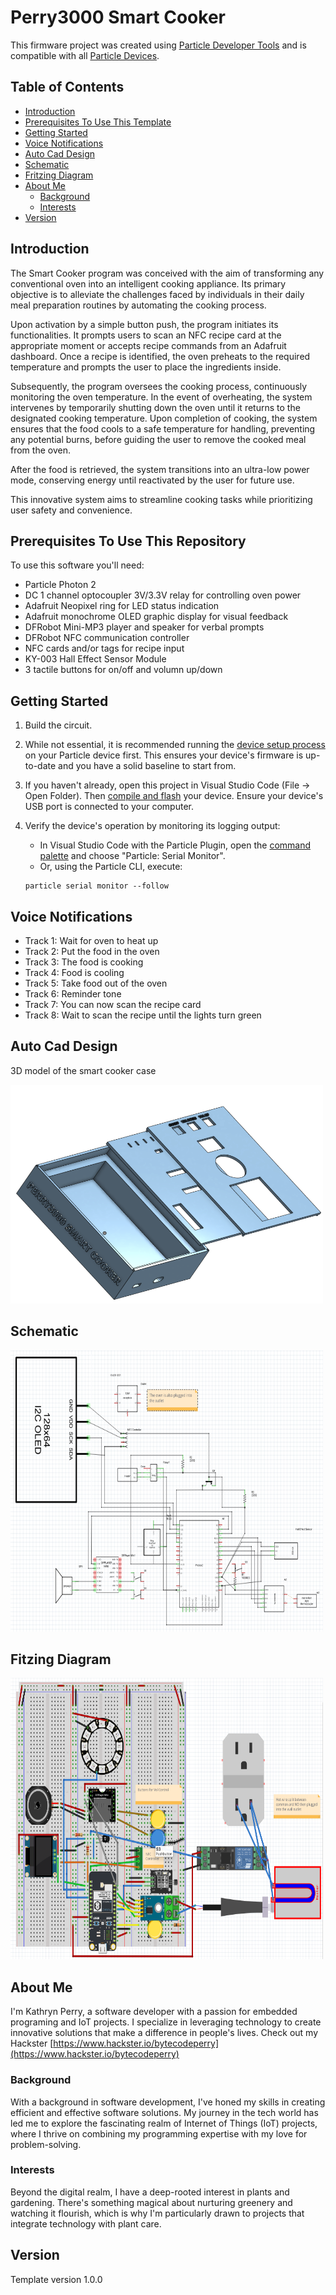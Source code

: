 # Perry3000 Smart Cooker

This firmware project was created using [Particle Developer Tools](https://www.particle.io/developer-tools/) and is compatible with all [Particle Devices](https://www.particle.io/devices/).


## Table of Contents
- [Introduction](#introduction)
- [Prerequisites To Use This Template](#prerequisites-to-use-this-repository)
- [Getting Started](#getting-started) 
- [Voice Notifications](#voice-notifications)
- [Auto Cad Design](#Auto-Cad-Design) 
- [Schematic](#Schematic)
- [Fritzing Diagram](#Fitzing-Diagram)
- [About Me](#About-Me)
  - [Background](#Background)
  - [Interests](#Interests)
- [Version](#version)

## Introduction

The Smart Cooker program was conceived with the aim of transforming any conventional oven into an intelligent cooking appliance. Its primary objective is to alleviate the challenges faced by individuals in their daily meal preparation routines by automating the cooking process.

Upon activation by a simple button push, the program initiates its functionalities. It prompts users to scan an NFC recipe card at the appropriate moment or accepts recipe commands from an Adafruit dashboard. Once a recipe is identified, the oven preheats to the required temperature and prompts the user to place the ingredients inside.

Subsequently, the program oversees the cooking process, continuously monitoring the oven temperature. In the event of overheating, the system intervenes by temporarily shutting down the oven until it returns to the designated cooking temperature. Upon completion of cooking, the system ensures that the food cools to a safe temperature for handling, preventing any potential burns, before guiding the user to remove the cooked meal from the oven.

After the food is retrieved, the system transitions into an ultra-low power mode, conserving energy until reactivated by the user for future use.

This innovative system aims to streamline cooking tasks while prioritizing user safety and convenience.

## Prerequisites To Use This Repository

To use this software you'll need:

* Particle Photon 2
* DC 1 channel optocoupler 3V/3.3V relay for controlling oven power
* Adafruit Neopixel ring for LED status indication
* Adafruit monochrome OLED graphic display for visual feedback
* DFRobot Mini-MP3 player and speaker for verbal prompts
* DFRobot NFC communication controller
* NFC cards and/or tags for recipe input
* KY-003 Hall Effect Sensor Module
* 3 tactile buttons for on/off and volumn up/down

## Getting Started

1. Build the circuit.

2. While not essential, it is recommended running the [device setup process](https://setup.particle.io/) on your Particle device first. This ensures your device's firmware is up-to-date and you have a solid baseline to start from.

3. If you haven't already, open this project in Visual Studio Code (File -> Open Folder). Then [compile and flash](https://docs.particle.io/getting-started/developer-tools/workbench/#cloud-build-and-flash) your device. Ensure your device's USB port is connected to your computer.

4. Verify the device's operation by monitoring its logging output:
    - In Visual Studio Code with the Particle Plugin, open the [command palette](https://docs.particle.io/getting-started/developer-tools/workbench/#particle-commands) and choose "Particle: Serial Monitor".
    - Or, using the Particle CLI, execute:
    ```
    particle serial monitor --follow
    ```
## Voice Notifications
- Track 1: Wait for oven to heat up
- Track 2: Put the food in the oven
- Track 3: The food is cooking 
- Track 4: Food is cooling
- Track 5: Take food out of the oven
- Track 6: Reminder tone
- Track 7: You can now scan the recipe card
- Track 8: Wait to scan the recipe until the lights turn green

## Auto Cad Design
3D model of the smart cooker case

<img src="images/smart-cooker-case.png" width=500 height=350>

## Schematic
<img src="images/schematic.png" width=500 height=450>

## Fitzing Diagram
<img src="images/fritzing-diagram.png" width=500 height=450>

## About Me

I'm Kathryn Perry, a software developer with a passion for embedded programing and IoT projects. I specialize in leveraging technology to create innovative solutions that make a difference in people's lives. Check out my Hackster [https://www.hackster.io/bytecodeperry](https://www.hackster.io/bytecodeperry)

### Background
With a background in software development, I've honed my skills in creating efficient and effective software solutions. My journey in the tech world has led me to explore the fascinating realm of Internet of Things (IoT) projects, where I thrive on combining my programming expertise with my love for problem-solving.

### Interests
Beyond the digital realm, I have a deep-rooted interest in plants and gardening. There's something magical about nurturing greenery and watching it flourish, which is why I'm particularly drawn to projects that integrate technology with plant care.

## Version

Template version 1.0.0

